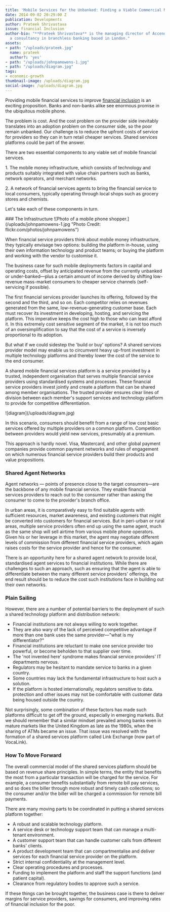 ```yaml
---
title: 'Mobile Services for the Unbanked: Finding a Viable Commercial Model'
date: 2014-09-02 20:29:00 Z
publication: Developments
author: Prateek Shrivastava
issue: Financial Inclusion
author-bio: "**Prateek Shrivastava** is the managing director of Accendo Associates,
  a consultancy in branchless banking based in London."
assets:
- path: "/uploads/prateek.jpg"
  name: prateek
  author?: 'yes'
- path: "/uploads/johnpamowens-1.jpg"
- path: "/uploads/diagram.jpg"
tags:
- economic-growth
thumbnail-image: /uploads/diagram.jpg
social-image: /uploads/diagram.jpg
---
```


<p>Providing mobile financial services to improve <a href="http://dai.com/financial-inclusion?utm_source=guardian">financial inclusion</a> is an exciting proposition. Banks and non-banks alike see enormous promise in the ubiquitous mobile phone.</p>



<p>The problem is cost. And the cost problem on the provider side inevitably translates into an adoption problem on the consumer side, so the poor remain unbanked. Our challenge is to reduce the upfront costs of service for providers so they can in turn retail cheaper services. Shared services platforms could be part of the answer.</p><p>There are two essential components to any viable set of mobile financial services.</p><p>1. The mobile money infrastructure, which consists of technology and products suitably integrated with value chain partners such as banks, network operators, and merchant networks.</p><p>2. A network of financial services agents to bring the financial service to local consumers, typically operating through local shops such as grocery stores and chemists. </p>
  <p>Let's take each of these components in turn.</p>
### The Infrastructure
  ![Photo of a mobile phone shopper.](/uploads/johnpamowens-1.jpg "Photo Credit: flickr.com/photos/johnpamowens") 
  <p>When financial service providers think about mobile money infrastructure, they typically envisage two options: building the platform in-house, using their own information technology and product teams; or buying the platform and working with the vendor to customise it.</p>
  <p>The business case for such mobile deployments factors in capital and operating costs, offset by anticipated revenue from the currently unbanked or under-banked—plus a certain amount of income derived by shifting low-revenue mass-market consumers to cheaper service channels (self-servicing if possible).</p>
  <p>The first financial services provider launches its offering, followed by the second and the third, and so on. Each competitor relies on revenues generated from the same, low-revenue-generating customer base. Each must recover its investment in developing, hosting, and servicing the platform. This imperative keeps the cost high to those who can least afford it. In this extremely cost sensitive segment of the market, it is not too much of an oversimplification to say that the cost of a service is inversely proportional to its adoption.</p>
  <p>But what if we could sidestep the 'build or buy' options? A shared services provider model may enable us to circumvent heavy up-front investment in multiple technology platforms and thereby lower the cost of the service to the end consumer.</p>
  <p>A shared mobile financial services platform is a service provided by a trusted, independent organisation that serves multiple financial service providers using standardised systems and processes. These financial service providers invest jointly and create a platform that can be shared among member organisations. The trusted provider ensures clear lines of division between each member's support services and technology platform to provide for competitive differentiation.</p>
  ![diagram](/uploads/diagram.jpg) 
  <p>In this scenario, consumers should benefit from a range of low cost basic services offered by multiple providers on a common platform. Competition between providers would yield new services, presumably at a premium. </p>
  <p>This approach is hardly novel. Visa, Mastercard, and other global payment companies provide common payment networks and rules of engagement on which numerous financial service providers build their products and value propositions.</p>
  <h3>Shared Agent Networks</h3>
  <p>Agent networks — points of presence close to the target consumers—are the backbone of any mobile financial service. They enable financial services providers to reach out to the consumer rather than asking the consumer to come to the provider's branch office.</p>
  <p>In urban areas, it is comparatively easy to find suitable agents with sufficient resources, market awareness, and existing customers that might be converted into customers for financial services. But in peri-urban or rural areas, multiple service providers often end up using the same agent, much as the same shop will sell airtime from various mobile phone operators. Given his or her leverage in this market, the agent may negotiate different levels of commission from different financial service providers, which again raises costs for the service provider and hence for the consumer.</p>
  <p>There is an opportunity here for a shared agent network to provide local, standardised agent services to financial institutions. While there are challenges to such an approach, such as ensuring that the agent is able to differentiate between the many different service providers' offerings, the end result should be to reduce the cost such institutions face in building out their own networks. </p>
<h3>Plain Sailing</h3>
  <p>However, there are a number of potential barriers to the deployment of such a shared technology platform and distribution network:</p>
  <ul>
    <li>Financial institutions are not always willing to work together.</li>
    <li>They are also wary of the lack of perceived competitive advantage if more than one bank uses the same provider—"what is my differentiator?"</li>
    <li>Financial institutions are reluctant to make one service provider too powerful, or become beholden to that supplier over time.</li>
    <li>The 'not invented here' syndrome makes financial service providers' IT departments nervous.</li>
    <li>Regulators may be hesitant to mandate service to banks in a given country.</li>
    <li>Some countries may lack the fundamental infrastructure to host such a solution.</li>
    <li>If the platform is hosted internationally, regulators sensitive to data. protection and other issues may not be comfortable with customer data being housed outside the country.</li>
  </ul>
  <p>Not surprisingly, some combination of these factors has made such platforms difficult to get off the ground, especially in emerging markets. But we should remember that a similar mindset prevailed among banks even in mature markets like the United Kingdom as late as the 1980s, when the sharing of ATMs became an issue. That issue was resolved with the formation of a shared services platform called Link Exchange (now part of VocaLink).</p>
  <h3>How To Move Forward</h3>
  <p>The overall commercial model of the shared services platform should be based on revenue share principles. In simple terms, the entity that benefits the most from a particular transaction will be charged for the service. For example, a consumer benefits substantially from remote bill pay services, and so does the biller through more robust and timely cash collections; so the consumer and/or the biller will be charged a commission for remote bill payments. </p>
  <p>There are many moving parts to be coordinated in putting a shared services platform together:</p>
  <ul>
    <li>A robust and scalable technology platform.</li>
    <li>A service desk or technology support team that can manage a multi-tenant environment.</li>
    <li>A customer support team that can handle customer calls from different banks' clients.</li>
    <li>A product development team that can compartmentalise and deliver services for each financial service provider on the platform.</li>
    <li>Strict internal confidentiality at the management level.</li>
    <li>Clear operating procedures and processes.</li>
    <li>Funding to implement the platform and staff the support functions (and patient capital).</li>
      <li>Clearance from regulatory bodies to approve such a service.</li>
  </ul>
  <p>If these things can be brought together, the business case is there to deliver margins for service providers, savings for consumers, and improving rates of financial inclusion for the poor.</p>
